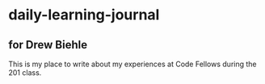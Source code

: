 # daily-learning-journal

## for Drew Biehle

This is my place to write about my experiences at Code Fellows during the 201 class.
